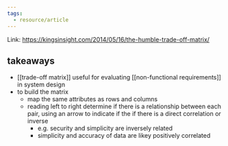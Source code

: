 ```yaml
---
tags:
  - resource/article
---
```

Link: https://kingsinsight.com/2014/05/16/the-humble-trade-off-matrix/

## takeaways

- [[trade-off matrix]] useful for evaluating [[non-functional requirements]] in system design
- to build the matrix
	- map the same attributes as rows and columns
	- reading left to right determine if there is a relationship between each pair, using an arrow to indicate if the if there is a direct correlation or inverse
		- e.g. security and simplicity are inversely related
		- simplicity and accuracy of data are likey positively correlated